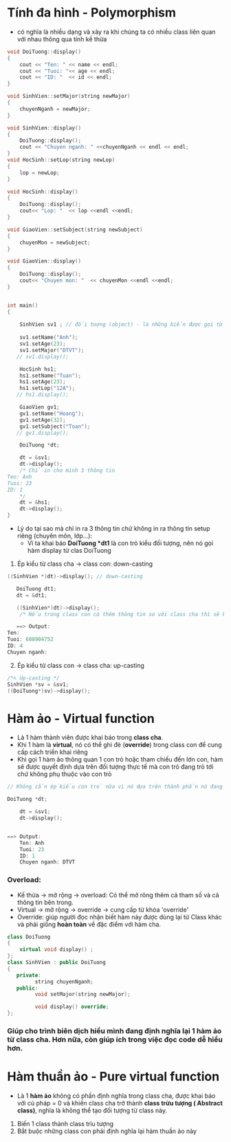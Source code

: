 # Tính đa hình - Polymorphism
- có nghĩa là nhiều dạng và xảy ra khi chúng ta có nhiều class liên quan với nhau thông qua tính kế thừa

```cpp
void DoiTuong::display() 
{
    cout << "Ten: " << name << endl;
    cout << "Tuoi: "<< age << endl;
    cout << "ID: "  << id << endl;
}

void SinhVien::setMajor(string newMajor)
{
    chuyenNganh = newMajor;
}

void SinhVien::display()
{
    DoiTuong::display();
    cout << "Chuyen nganh: " <<chuyenNganh << endl << endl;
}
void HocSinh::setLop(string newLop)
{
    lop = newLop;
}

void HocSinh::display()
{
    DoiTuong::display();
    cout<< "Lop: "  << lop <<endl <<endl; 
}

void GiaoVien::setSubject(string newSubject)
{
    chuyenMon = newSubject;
}

void GiaoVien::display()
{
    DoiTuong::display();
    cout<< "Chuyen mon: "  << chuyenMon <<endl <<endl; 
}


int main()
{
  
    SinhVien sv1 ; // đối tượng (object) - là những biến được gọi từ class
   
    sv1.setName("Anh");
    sv1.setAge(23);
    sv1.setMajor("DTVT");
   // sv1.display();

    HocSinh hs1;
    hs1.setName("Tuan");
    hs1.setAge(23);
    hs1.setLop("12A");
   // hs1.display();

    GiaoVien gv1;
    gv1.setName("Hoang");
    gv1.setAge(32);
    gv1.setSubject("Toan");
   // gv1.display();

    DoiTuong *dt; 

    dt = &sv1;
    dt->display();
    /* Chỉ in cho mình 3 thông tin
Ten: Anh
Tuoi: 23
ID: 1
    */
    dt = &hs1;
    dt->display();
}
```
* Lý do tại sao mà chỉ in ra 3 thông tin chứ không in ra thông tin setup riêng (chuyên môn, lớp...):
    - Vì ta khai báo __DoiTuong *dt1__ là con trỏ kiểu đối tượng, nên nó gọi hàm display từ clas DoiTuong

1. Ép kiểu từ class cha -> class con: down-casting
```cpp
((SinhVien *)dt)->display(); // down-casting
```

```cpp
   DoiTuong dt1;
   dt = &dt1;

   ((SinhVien*)dt)->display();     
    /* Nếu trong class con có thêm thông tin so với class cha thì sẽ không đủ thông tin để in ra, như ở trường hợp này thì thiếu mất thông tin chuyên ngành */

   ==> Output:
Ten:
Tuoi: 688904752
ID: 4
Chuyen nganh:
```
2. Ép kiểu từ class con -> class cha: up-casting

```cpp
/*< Up-casting */
SinhVien *sv = &sv1;
((DoiTuong*)sv)->display();
```


# Hàm ảo - Virtual function
- Là 1 hàm thành viên được khai báo trong __class cha__.
- Khi 1 hàm là __virtual__, nó có thể ghi đè (__override__) trong class con để cung cấp cách triển khai riêng
- Khi gọi 1 hàm ảo thông quan 1 con trỏ hoặc tham chiếu đến lớn con, hàm sẽ được quyết định dựa trên đối tượng thực tế mà con trỏ đang trỏ tới chứ không phụ thuộc vào con trỏ

```cpp
// Không cần ép kiểu con trỏ nữa vì nó dựa trên thành phần nó đang quản lí

DoiTuong *dt; 

    dt = &sv1;
    dt->display();


==> Output:
    Ten: Anh
    Tuoi: 23
    ID: 1
    Chuyen nganh: DTVT
``` 

### Overload:
- Kế thừa -> mở rộng -> overload: Có thể mở rông thêm cả tham số và cả thông tin bên trong.
- Virtual -> mở rộng -> override -> cung cấp từ khóa 'override'
- Override: giúp người đọc nhận biết hàm này được dùng lại từ Class khác và phải giống __hoàn toàn__ về đặc điểm với hàm cha.

```cpp
class DoiTuong
{
    virtual void display() ;
};
class SinhVien : public DoiTuong
{
   private:
         string chuyenNganh;
   public:
         void setMajor(string newMajor);

         void display() override;
};
```
### Giúp cho trình biên dịch hiểu mình đang định nghĩa lại 1 hàm ảo từ class cha. Hơn nữa, còn giúp ích trong việc đọc code dễ hiểu hơn.

# Hàm thuần ảo - Pure virtual function
- Là 1 __hàm ảo__ không có phần định nghĩa trong class cha, được khai báo với cú pháp = 0 và khiến class cha trở thành __class trừu tượng ( Abstract class)__, nghĩa là không thể tạo đối tượng từ class này.

1. Biến 1 class thành class trìu tượng
2. Bắt buộc những class con phải định nghĩa lại hàm thuần ảo này